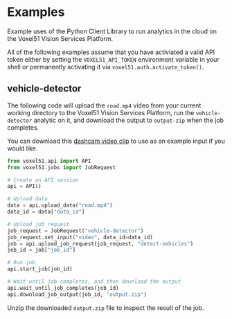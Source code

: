 # Examples

Example uses of the Python Client Library to run analytics in the cloud on the
Voxel51 Vision Services Platform.

All of the following examples assume that you have activiated a valid API token
either by setting the `VOXEL51_API_TOKEN` environment variable in your shell or
permanently activating it via `voxel51.auth.activate_token()`.


## vehicle-detector

The following code will upload the `road.mp4` video from your current working
directory to the Voxel51 Vision Services Platform, run the `vehicle-detector`
analytic on it, and download the output to `output-zip` when the job completes.

You can download this [dashcam video clip](
https://drive.google.com/file/d/1gg6zJpp8j_ZiUaAy3Sdl3VvD5zUq9LX7) to use as
an example input if you would like.

```py
from voxel51.api import API
from voxel51.jobs import JobRequest

# Create an API session
api = API()

# Upload data
data = api.upload_data("road.mp4")
data_id = data["data_id"]

# Upload job request
job_request = JobRequest("vehicle-detector")
job_request.set_input("video", data_id=data_id)
job = api.upload_job_request(job_request, "detect-vehicles")
job_id = job["job_id"]

# Run job
api.start_job(job_id)

# Wait until job completes, and then download the output
api.wait_until_job_completes(job_id)
api.download_job_output(job_id, "output.zip")
```

Unzip the downloaded `output.zip` file to inspect the result of the job.
